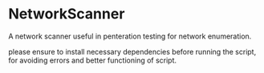 # NetworkScanner
A network scanner useful in penteration testing for network enumeration.

please ensure to install necessary dependencies before running the script, for avoiding errors and better functioning of script.
